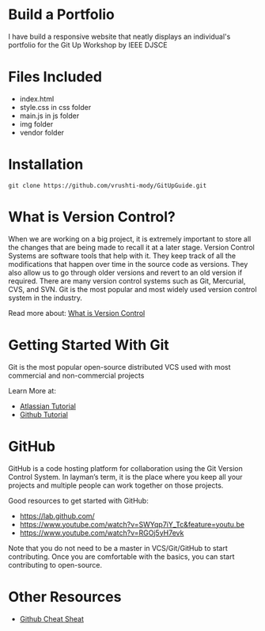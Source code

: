 # Build a Portfolio
I have build a responsive website that neatly displays an individual's portfolio for the Git Up Workshop by IEEE DJSCE

# Files Included

* index.html
* style.css in css folder
* main.js in js folder
* img folder
* vendor folder


# Installation

```
git clone https://github.com/vrushti-mody/GitUpGuide.git
```

# What is Version Control?
When we are working on a big project, it is extremely important to store all the changes that are being made to recall it at a later stage. Version Control Systems are software tools that help with it. They keep track of all the modifications that happen over time in the source code as versions. They also allow us to go through older versions and revert to an old version if required.
There are many version control systems such as Git, Mercurial, CVS, and SVN. Git is the most popular and most widely used version control system in the industry.

Read more about: [What is Version Control](https://www.atlassian.com/git/tutorials/what-is-version-control)

# Getting Started With Git

Git is the most popular open-source distributed VCS used with most commercial and non-commercial projects

Learn More at:
- [Atlassian Tutorial](https://www.atlassian.com/git/tutorials)
- [Github Tutorial](https://try.github.io/)

# GitHub

GitHub is a code hosting platform for collaboration using the Git Version Control System. In layman’s term, it is the place where you keep all your projects and multiple people can work together on those projects.

Good resources to get started with GitHub:
- https://lab.github.com/
- https://www.youtube.com/watch?v=SWYqp7iY_Tc&feature=youtu.be
- https://www.youtube.com/watch?v=RGOj5yH7evk

Note that you do not need to be a master in VCS/Git/GitHub to start contributing. Once you are comfortable with the basics, you can start contributing to open-source.



# Other Resources

- [Github Cheat Sheat](https://education.github.com/git-cheat-sheet-education.pdf)





